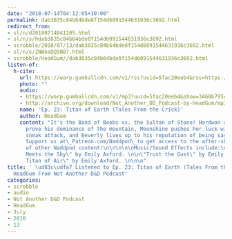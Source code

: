 ```yaml
---
date: "2018-07-14T04:12:05+10:00"
permalink: dab3835c84b64bde8f154d6091544631936c3692.html
redirect_from:
- sl/n/d20180714041205.html
- sl/n/s/hdab3835c84b64bde8f154d6091544631936c3692.html
- scrobble/2018/07/13/dab3835c84b64bde8f154d6091544631936c3692.html
- sl/n/s/ZNWkeDQ5N87.html
- scrobble/HeadGum//dab3835c84b64bde8f154d6091544631936c3692.html
listen-of:
  h-cite:
    url: https://warp.gumballcdn.com/v1/rss?uuid=5fac20eeb4&rss=https://rss.art19.com/not-another-d-and-d-podcast
    photo: ""
    audio:
    - https://warp.gumballcdn.com/v1/mp3?uuid=5fac20eeb4&show=3468b795cd&mp3=http://rss.art19.com/episodes/5712a9d9-f98d-4bbd-97ae-26a9a251dc90.mp3
    - http://archive.org/download/Not_Another_DD_Podcast-by-HeadGum/mp3
    name: 'Ep. 23: Titan of Earth (Tales From the Crick)'
    author: HeadGum
    content: "It's the Band of Boobs vs. the Sultan of Stone! Hardwon attempts to
      prove his dominance of the mountain, Moonshine pushes her luck with a risky
      sneak attack, and Beverly lives up to his reputation of being sassy in the sky.
      Support us at\_Patreon.com/Naddpod\_to get access to the after-show and a bunch
      of other Naddpod content!\n\n\n\n\nMusic/Sound Effects include:\n\n\"The Mountain
      Meets the Sky\" by Emily Axford. \n\n\"Trust the Gust\" by Emily Axford. \n\n\"The
      Titan of Air\" by Emily Axford. \n\n\n"
title: ' \ud83c\udfa7 Listened to Ep. 23: Titan of Earth (Tales From the Crick) by
  HeadGum From Not Another D&D Podcast'
categories:
- scrobble
- audio
- Not Another D&D Podcast
- HeadGum
- July
- 2018
- 13
---
```

